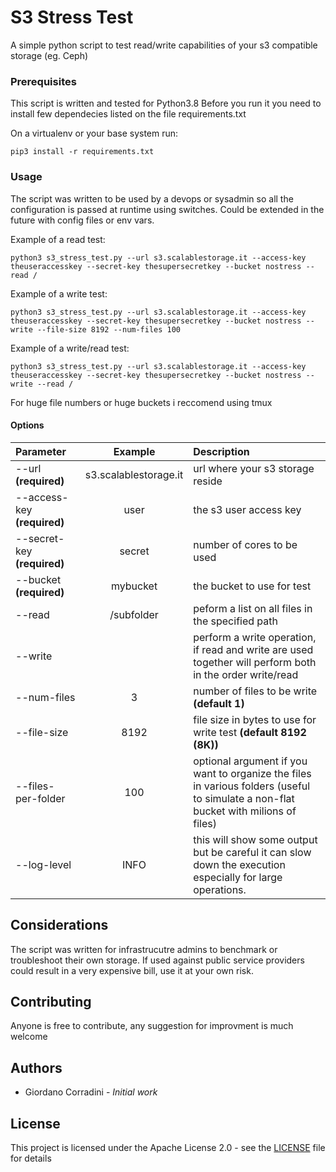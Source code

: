 # S3 Stress Test

A simple python script to test read/write capabilities of your s3 compatible storage (eg. Ceph)

### Prerequisites

This script is written and tested for Python3.8
Before you run it you need to install few dependecies listed on the file requirements.txt

On a virtualenv or your base system run:
```
pip3 install -r requirements.txt

```

### Usage

The script was written to be used by a devops or sysadmin so all the configuration is passed at runtime using switches.
Could be extended in the future with config files or env vars.

Example of a read test:
```
python3 s3_stress_test.py --url s3.scalablestorage.it --access-key theuseraccesskey --secret-key thesupersecretkey --bucket nostress --read /
```

Example of a write test:
```
python3 s3_stress_test.py --url s3.scalablestorage.it --access-key theuseraccesskey --secret-key thesupersecretkey --bucket nostress --write --file-size 8192 --num-files 100
```

Example of a write/read test:
```
python3 s3_stress_test.py --url s3.scalablestorage.it --access-key theuseraccesskey --secret-key thesupersecretkey --bucket nostress --write --read /
```



For huge file numbers or huge buckets i reccomend using tmux

#### Options ####

| Parameter                     | Example                | Description  |	
| :-----------------------------|:----------------------:|:-------------|
| --url **(required)** 	        |	s3.scalablestorage.it  | url where your s3 storage reside |
| --access-key **(required)**   | user                   | the s3 user access key |
| --secret-key **(required)** 	|	secret                 | number of cores to be used |
| --bucket **(required)**  		  | mybucket	             | the bucket to use for test |
| --read 		                    | /subfolder             | peform a list on all files in the specified path |
| --write                       |                        | perform a write operation, if read and write are used together will perform both in the order write/read |
| --num-files	                  | 3                      | number of files to be write **(default 1)** |
| --file-size                   | 8192                   | file size in bytes to use for write test **(default 8192 (8K))** |
| --files-per-folder            | 100                    | optional argument if you want to organize the files in various folders (useful to simulate a non-flat bucket with milions of files)
| --log-level                   | INFO                   | this will show some output but be careful it can slow down the execution especially for large operations.


## Considerations

The script was written for infrastrucutre admins to benchmark or troubleshoot their own storage.
If used against public service providers could result in a very expensive bill, use it at your own risk.

## Contributing

Anyone is free to contribute, any suggestion for improvment is much welcome



## Authors

* Giordano Corradini - *Initial work*


## License

This project is licensed under the Apache License 2.0 - see the [LICENSE](LICENSE) file for details
